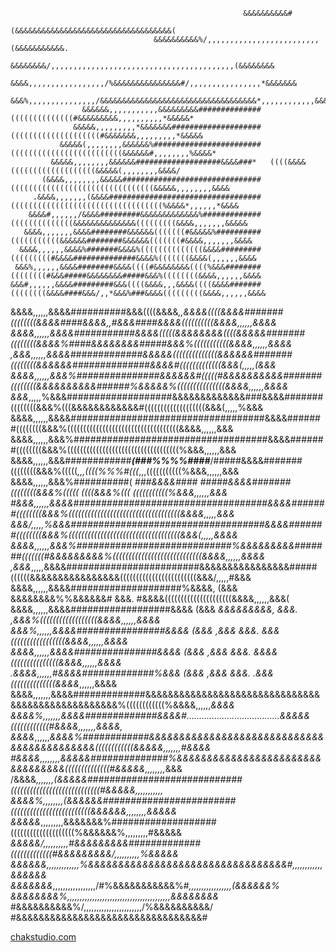                                                         &&&&&&&&&&#                                                      
                                          (&&&&&&&&&&&&&&&&&&&&&&&&&&&&&&&&&&&(                                         
                                    &&&&&&&&&&%/,,,,,,,,,,,,,,,,,,,,,,,,,(&&&&&&&&&&&.                                  
                               &&&&&&&&/,,,,,,,,,,,,,,,,,,,,,,,,,,,,,,,,,,,,,,,,,(&&&&&&&&                              
                              &&&&,,,,,,,,,,,,,,,,,/%&&&&&&&&&&&&&&&#/,,,,,,,,,,,,,,,,*&&&&&&&                          
                       &&&%,,,,,,,,,,,,,,,/&&&&&&&&&&&&&&&&&&&&&&&&&&&&&&&&&&&*,,,,,,,,,,,,&&&&&&/                      
                    &&&&&&,,,,,,,,,,,&&&&&&&&&##############((((((((((((((#&&&&&&&&&,,,,,,,,,,*&&&&&*                   
                  &&&&&,,,,,,,,,*&&&&&&&####################((((((((((((((((((((#&&&&&&&,,,,,,,,,*&&&&&                 
               &&&&&(,,,,,,,,&&&&&&%########################(((((((((((((((((((((((((&&&&&&#,,,,,,,,%&&&&*              
             &&&&&,,,,,,,,&&&&&&###################&&&&###*   ((((&&&&(((((((((((((((((((&&&&&(,,,,,,,,&&&&/            
           (&&&&,,,,,,,,&&&&&###############################((((((((((((((((((((((((((((((((&&&&&,,,,,,,,&&&&           
         .&&&&,,,,,,,(&&&&##################################((((((((((((((((((((((((((((((((((%&&&&*,,,,,,*&&&&         
        &&&&#,,,,,,/&&&&#########&&&&&&&&&&&&&%#############((((((((((((((&&&&&&&&&&&&&&(((((((((&&&&,,,,,,,&&&&&       
       &&&&,,,,,,,&&&&########&&&&&&(((((((#&&&&&%##########(((((((((((&&&&&&########&&&&&&(((((((#&&&&,,,,,,,&&&&      
      &&&&,,,,,,&&&&%#######&&&&%((((((((((((((&&&&#########(((((((((#&&&&##############&&&&%(((((((&&&&(,,,,,,&&&&     
     &&&%,,,,,,&&&&########&&&&((((#&&&&&&&&((((%&&&########((((((((#&&&#####&&&&&&&&#####&&&%((((((((&&&&,,,,,,&&&&    
    &&&#,,,,,,&&&&#########&&&((((&&&&,,,&&&&((((&&&&#######((((((((&&&&####&&&/,,*&&&%###&&&&(((((((((&&&&,,,,,,&&&&   
   &&&&,,,,,,&&&&##########&&&((((&&&&*,,&&&&((((&&&&#######((((((((&&&&####&&&&,,#&&&####&&&&((((((((((&&&&,,,,,,&&&&  
  &&&&,,,,,,&&&&###########&&&&(((((&&&&&&&&((((&&&&&#######((((((((&&&&%####&&&&&&&&#####&&&%(((((((((((&&&&,,,,,,&&&& 
 ,&&&,,,,,,&&&&#############&&&&&((((((((((((((&&&&&&#######((((((((&&&&&&##############&&&&#(((((((((((((&&&(,,,,,(&&& 
 &&&&,,,,,,&&&%###############&&&&&&#(((((#&&&&&&&&&&#######((((((((&&&&&&&&&&######%&&&&&%(((((((((((((((&&&&,,,,,,&&&&
 &&&*,,,,,%&&&###################&&&&&&&&&&&&&###&&&&#######((((((((&&&%(((&&&&&&&&&&&&#(((((((((((((((((((&&&(,,,,,%&&&
&&&&,,,,,,&&&&###################################&&&&#######((((((((&&&%(((((((((((((((((((((((((((((((((((&&&&,,,,,,&&&
&&&&,,,,,,&&&%###################################&&&&#######((((((((&&&%(((((((((((((((((((((((((((((((((((%&&&,,,,,,&&&
&&&&,,,,,,&&&############***(###%%%%####***/#####&&&&#######((((((((&&&%(((((*,,,((((%%%#(((*,,,(((((((((((%&&&,,,,,,&&&
&&&&,,,,,,&&&%##########(   *###&&&&####   *#####&&&&#######((((((((&&&%(((((    ((((&&&%(((    (((((((((((%&&&,,,,,,&&&
#&&&,,,,,,&&&&###################################&&&&#######((((((((&&&%(((((((((((((((((((((((((((((((((((&&&&,,,,,*&&&
 &&&/,,,,,%&&&###################################&&&&#######((((((((&&&%(((((((((((((((((((((((((((((((((((&&&(,,,,,&&&&
 &&&&,,,,,,&&&%############################%&&&&&&&&&#######(((((((#&&&&&&&&&%((((((((((((((((((((((((((((&&&&,,,,,,&&&&
 ,&&&*,,,,,&&&&########################&&&&&&&&&&&&&&&&#####((((((&&&&&&&&&&&&&&&&((((((((((((((((((((((((&&&/,,,,,#&&& 
  &&&&,,,,,,&&&&####################%&&&&,   (&&&   &&&&&&&&%%&&&&&&#   &&&.   #&&&&(((((((((((((((((((((&&&&,,,,,,&&&( 
   &&&&,,,,,,&&&&##################&&&&      (&&&      *&&&&&&&&&,      &&&.     ,&&&%((((((((((((((((((&&&&,,,,,,&&&&  
    &&&%,,,,,,&&&&################&&&&       (&&&         ,&&&          &&&.       &&&(((((((((((((((((&&&&,,,,,,&&&&   
     &&&&,,,,,,&&&&###############&&&&       (&&&         ,&&&          &&&.       &&&&(((((((((((((((&&&&,,,,,,&&&&    
     .&&&&,,,,,,#&&&&#############%&&&       (&&&         ,&&&          &&&.      .&&&((((((((((((((&&&&*,,,,,,&&&&     
       &&&&,,,,,,,&&&&#############&&&&&&&&&&&&&&&&&&&&&&&&&&&&&&&&&&&&&&&&&&&&&&&&&&%((((((((((((%&&&&,,,,,,*&&&&      
        &&&&%,,,,,,,&&&&#############&&&&#.....................................&&&&&((((((((((((#&&&&,,,,,,,&&&&,       
          &&&&*,,,,,,*&&&&%############&&&&&&&&&&&&&&&&&&&&&&&&&&&&&&&&&&&&&&&&&&&((((((((((((&&&&&,,,,,,,#&&&&         
           #&&&&,,,,,,,,&&&&&##############%&&&&&&&&&&&&&&&&&&&&&&&&&&&&&&&&&((((((((((((((#&&&&&,,,,,,,,*&&&           
             /&&&&*,,,,,,,(&&&&&############################((((((((((((((((((((((((((((#&&&&&,,,,,,,,,,,               
               *&&&&%,,,,,,,,(&&&&&&########################(((((((((((((((((((((((((&&&&&&*,,,,,,,,&&&&&               
                  &&&&&*,,,,,,,,,&&&&&&&%###################((((((((((((((((((((%&&&&&&%,,,,,,,,,#&&&&&                 
                    *&&&&&/,,,,,,,,,,#&&&&&&&&&#############(((((((((((((#&&&&&&&&&/,,,,,,,,,,%&&&&&                    
                       *&&&&&&,,,,,,,,,,,,,%&&&&&&&&&&&&&&&&&&&&&&&&&&&&&&&&&#,,,,,,,,,,,,*&&&&&&                       
                           &&&&&&&*,,,,,,,,,,,,,,,,,/#%&&&&&&&&&&&%#*,,,,,,,,,,,,,,,,,(&&&&&&%                          
                               &&&&&&&&%,,,,,,,,,,,,,,,,,,,,,,,,,,,,,,,,,,,,,,,,,&&&&&&&&*                              
                                    #&&&&&&&&&&%/,,,,,,,,,,,,,,,,,,,,,,,/%&&&&&&&&&&/                                   
                                           #&&&&&&&&&&&&&&&&&&&&&&&&&&&&&&&&&#      

[chakstudio.com](https://chakstudio.com)